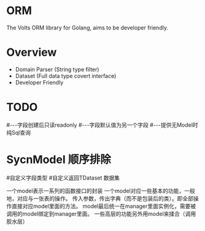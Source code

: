 # ORM
The Volts ORM library for Golang, aims to be developer friendly.

# Overview
* Domain Parser (String type filter)
* Dataset (Full data type covert interface)
* Developer Friendly

# TODO 
#---字段创建后只读readonly
#---字段默认值为另一个字段
#---提供无Model时纯Sql查询
# SycnModel 顺序排除


#自定义字段类型
#自定义返回TDataset 数据集

一个model表示一系列的函数接口的封装
一个model对应一些基本的功能，一般地，对应与一张表的操作。
传入参数，传出字典（而不是包装后的类）。即全部操作直接对应model里面的方法。
model最后统一在manager里面实例化，需要被调用的model绑定到manager里面。
一些高层的功能另外用model来揉合（调用胶水层）